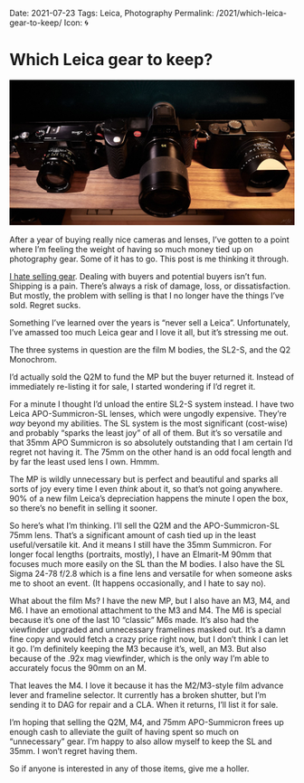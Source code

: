 Date: 2021-07-23
Tags: Leica, Photography
Permalink: /2021/which-leica-gear-to-keep/
Icon: 🌀

# Which Leica gear to keep?

![](/_img/2021/2021-07-23-R0001419.jpg)

After a year of buying really nice cameras and lenses, I’ve gotten to a point where I’m feeling the weight of having so much money tied up on photography gear. Some of it has to go. This post is me thinking it through.

[I hate selling gear](/2021/selling-cameras/). Dealing with buyers and potential buyers isn’t fun. Shipping is a pain. There’s always a risk of damage, loss, or dissatisfaction. But mostly, the problem with selling is that I no longer have the things I’ve sold. Regret sucks.

Something I’ve learned over the years is “never sell a Leica”. Unfortunately, I’ve amassed too much Leica gear and I love it all, but it’s stressing me out.

The three systems in question are the film M bodies, the SL2-S, and the Q2 Monochrom.

I’d actually sold the Q2M to fund the MP but the buyer returned it. Instead of immediately re-listing it for sale, I started wondering if I’d regret it.

For a minute I thought I’d unload the entire SL2-S system instead. I have two Leica APO-Summicron-SL lenses, which were ungodly expensive. They’re _way_ beyond my abilities. The SL system is the most significant (cost-wise) and probably “sparks the least joy” of all of them. But it’s so versatile and that 35mm APO Summicron is so absolutely outstanding that I am certain I’d regret not having it. The 75mm on the other hand is an odd focal length and by far the least used lens I own. Hmmm.

The MP is wildly unnecessary but is perfect and beautiful and sparks all sorts of joy every time I even _think_ about it, so that’s not going anywhere. 90% of a new film Leica’s depreciation happens the minute I open the box, so there’s no benefit in selling it sooner.

So here’s what I’m thinking. I’ll sell the Q2M and the APO-Summicron-SL 75mm lens. That’s a significant amount of cash tied up in the least useful/versatile kit. And it means I still have the 35mm Summicron. For longer focal lengths (portraits, mostly), I have an Elmarit-M 90mm that focuses much more easily on the SL than the M bodies. I also have the SL Sigma 24-78 f/2.8 which is a fine lens and versatile for when someone asks me to shoot an event. (It happens occasionally, and I hate to say no).

What about the film Ms? I have the new MP, but I also have an M3, M4, and M6. I have an emotional attachment to the M3 and M4. The M6 is special because it’s one of the last 10 “classic” M6s made. It’s also had the viewfinder upgraded and unnecessary framelines masked out. It’s a damn fine copy and would fetch a crazy price right now, but I don’t think I can let it go. I’m definitely keeping the M3 because it’s, well, an M3. But also because of the .92x mag viewfinder, which is the only way I’m able to accurately focus the 90mm on an M.

That leaves the M4. I love it because it has the M2/M3-style film advance lever and frameline selector. It currently has a broken shutter, but I’m sending it to DAG for repair and a CLA. When it returns, I’ll list it for sale.

I’m hoping that selling the Q2M, M4, and 75mm APO-Summicron frees up enough cash to alleviate the guilt of having spent so much on “unnecessary” gear. I’m happy to also allow myself to keep the SL and 35mm. I won’t regret having them.

So if anyone is interested in any of those items, give me a holler.